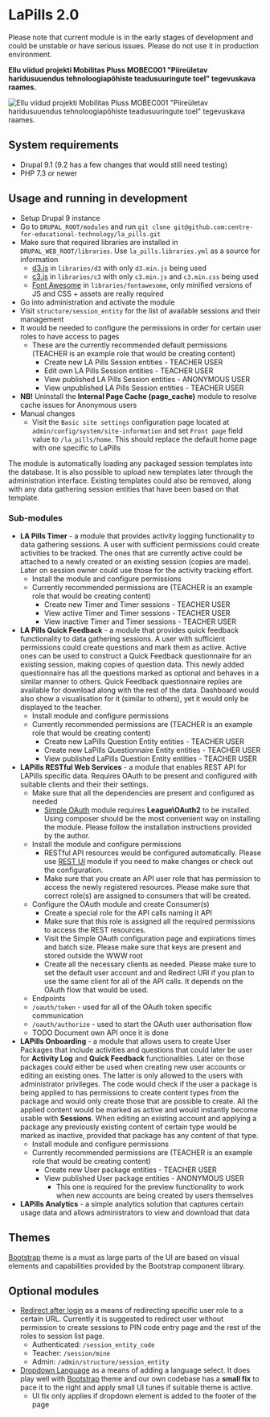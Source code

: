 # LaPills 2.0

Please note that current module is in the early stages of development and could
be unstable or have serious issues.
Please do not use it in production environment.

**Ellu viidud projekti Mobilitas Pluss MOBEC001 "Piireületav haridusuuendus tehnoloogiapõhiste teadusuuringute toel" tegevuskava raames.**

![Ellu viidud projekti Mobilitas Pluss MOBEC001 "Piireületav haridusuuendus tehnoloogiapõhiste teadusuuringute toel" tegevuskava raames.](https://github.com/centre-for-educational-technology/la_pills/blob/master/images/logo-mobilitas-and-eu.jpg "Ellu viidud projekti Mobilitas Pluss MOBEC001 \"Piireületav haridusuuendus tehnoloogiapõhiste teadusuuringute toel\" tegevuskava raames.")

## System requirements

* Drupal 9.1 (9.2 has a few changes that would still need testing)
* PHP 7.3 or newer

## Usage and running in development

* Setup Drupal 9 instance
* Go to `DRUPAL_ROOT/modules` and run
`git clone git@github.com:centre-for-educational-technology/la_pills.git`
* Make sure that required libraries are installed in
`DRUPAL_WEB_ROOT/libraries`. Use `la_pills.libraries.yml` as a source for
information
  - [d3.js](https://d3js.org/) in `libraries/d3` with only `d3.min.js` being
  used
  - [c3.js](https://c3js.org/) in `libraries/c3` with only `c3.min.js` and
  `c3.min.css` being used
  - [Font Awesome](https://fontawesome.com/) in `libraries/fontawesome`, only
  minified versions of JS and CSS + assets are really required
* Go into administration and activate the module
* Visit `structure/session_entity` for the list of available sessions and their
management
* It would be needed to configure the permissions in order for certain user
roles to have access to pages
  - These are the currently recommended default permissions (TEACHER is an
    example role that would be creating content)
    - Create new LA Pills Session entities - TEACHER USER
    - Edit own LA Pills Session entities - TEACHER USER
    - View published LA Pills Session entities - ANONYMOUS USER
    - View unpublished LA Pills Session entities - TEACHER USER
* **NB!** Uninstall the **Internal Page Cache (page_cache)** module to resolve
cache issues for Anonymous users
* Manual changes
  - Visit the `Basic site settings` configuration page located at
  `admin/config/system/site-information` and set `Front page` field value to
  `/la_pills/home`. This should replace the default home page with one specific
  to LaPills

The module is automatically loading any packaged session templates into the
database. It is also possible to upload new templates later through the
administration interface. Existing templates could also be removed, along with
any data gathering session entities that have been based on that template.

### Sub-modules

* **LA Pills Timer** - a module that provides activity logging functionality to
data gathering sessions. A user with sufficient permissions could create
activities to be tracked. The ones that are currently active could be attached
to a newly created or an existing session (copies are made). Later on session
owner could use those for the activity tracking effort.
  - Install the module and configure permissions
  - Currently recommended permissions are (TEACHER is an example role that would
    be creating content)
    - Create new Timer and Timer sessions - TEACHER USER
    - View active Timer and Timer sessions - TEACHER USER
    - View inactive Timer and Timer sessions - TEACHER USER
* **LA Pills Quick Feedback** - a module that provides quick feedback functionality
to data gathering sessions. A user with sufficient permissions could create
questions and mark them as active. Active ones can be used to construct a Quick
Feedback questionnaire for an existing session, making copies of question data.
This newly added questionnaire has all the questions marked as optional and
behaves in a similar manner to others. Quick Feedback questionnaire replies are
available for download along with the rest of the data. Dashboard would also
show a visualisation for it (similar to others), yet it would only be displayed
to the teacher.
  - Install module and configure permissions
  - Currently recommended permissions are (TEACHER is an example role that would
    be creating content)
    - Create new LaPills Question Entity entities - TEACHER USER
    - Create new LaPills Questionnaire Entity entities - TEACHER USER
    - View published LaPills Question Entity entities - TEACHER USER
* **LAPills RESTful Web Services** - a module that enables REST API for LAPills
specific data. Requires OAuth to be present and configured with suitable clients
and their their settings.
  - Make sure that all the dependencies are present and configured as needed
    - [Simple OAuth](https://www.drupal.org/project/simple_oauth) module
    requires **League\OAuth2** to be installed. Using composer should be the
    most convenient way on installing the module. Please follow the installation
    instructions provided by the author.
  - Install the module and configure permissions
    - RESTful API resources would be configured automatically. Please use
    [REST UI](https://www.drupal.org/project/restui) module if you need to make
    changes or check out the configuration.
    - Make sure that you create an API user role that has permission to access
    the newly registered resources. Please make sure that correct role(s) are
    assigned to consumers that will be created.
  - Configure the OAuth module and create Consumer(s)
    - Create a special role for the API calls naming it API
    - Make sure that this role is assigned all the required permissions to
    access the REST resources.
    - Visit the Simple OAuth configuration page and expirations times and batch
    size. Please make sure that keys are present and stored outside the WWW root
    - Create all the necessary clients as needed. Please make sure to set the
    default user account and and Redirect URI if you plan to use the same client
    for all of the API calls. It depends on the OAuth flow that would be used.
  - Endpoints
   - `/oauth/token` - used for all of the OAuth token specific communication
   - `/oauth/authorize` - used to start the OAuth user authorisation flow
   - TODO Document own API once it is done
 * **LAPills Onboarding** - a module that allows users to create User Packages that
 include activities and questions that could later be user for **Activity Log**
 and **Quick Feedback** functionalities. Later on those packages could either
 be used when creating new user accounts or editing an existing ones. The latter
 is only allowed to the users with administrator privileges. The code would
 check if the user a package is being applied to has permissions to create
 content types from the package and would only create those that are possible to
 create. All the applied content would be marked as active and would instantly
 become usable with **Sessions**. When editing an existing account and applying
 a package any previously existing content of certain type would be marked as
 inactive, provided that package has any content of that type.
   - Install module and configure permissions
   - Currently recommended permissions are (TEACHER is an example role that would
     be creating content)
     - Create new User package entities - TEACHER USER
     - View published User package entities - ANONYMOUS USER
       - This one is required for the preview functionality to work when new
       accounts are being created by users themselves
* **LAPills Analytics** - a simple analytics solution that captures certain usage data and allows administrators to view and download that data

## Themes

[Bootstrap](https://www.drupal.org/project/bootstrap) theme is a must as large
parts of the UI are based on visual elements and capabilities provided by the
Bootstrap component library.

## Optional modules

* [Redirect after login](https://www.drupal.org/project/redirect_after_login) as
a means of redirecting specific user role to a certain URL. Currently it is
suggested to redirect user without permission to create sessions to PIN code
entry page and the rest of the roles to session list page.
  - Authenticated: `/session_entity_code`
  - Teacher: `/session/mine`
  - Admin: `/admin/structure/session_entity`
* [Dropdown Language](https://www.drupal.org/project/dropdown_language) as a
means of adding a language select. It does play well with
[Bootstrap](https://www.drupal.org/project/bootstrap) theme and our own codebase
has a **small fix** to pace it to the right and apply small UI tunes if suitable
theme is active.
  - UI fix only applies if dropdown element is added to the footer of the page
